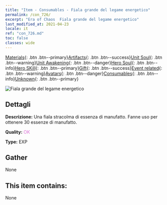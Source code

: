 ```yaml
---
title: "Item - Consumables - Fiala grande del legame energetico"
permalink: /con_726/
excerpt: "Era of Chaos  Fiala grande del legame energetico"
last_modified_at: 2021-04-23
locale: it
ref: "con_726.md"
toc: false
classes: wide
---
```

 [Materials](/ItemsIT/){: .btn .btn--primary}[Artifacts](/ItemsIT/Artifacts/){: .btn .btn--success}[Unit Soul](/ItemsIT/UnitSoul/){: .btn .btn--warning}[Unit Awakening](/ItemsIT/UnitAwakening/){: .btn .btn--danger}[Hero Soul](/ItemsIT/HeroSoul/){: .btn .btn--info}[Hero SKill](/ItemsIT/HeroSkill/){: .btn .btn--primary}[Gift](/ItemsIT/Gift/){: .btn .btn--success}[Event related](/ItemsIT/Events/){: .btn .btn--warning}[Avatars](/ItemsIT/Avatars/){: .btn .btn--danger}[Consumables](/ItemsIT/Consumables/){: .btn .btn--info}[Unknown](/ItemsIT/Unknown/){: .btn .btn--primary}

 ![Fiala grande del legame energetico](/images/t/i_522.png)

## Dettagli
 **Descrizione:** Una fiala stracolma di essenza di manufatto. Fanne uso per ottenere 30 essenze di manufatto.

 **Quality:** <span style="color: #DA70D6">OK</span>

 **Type:** EXP

## Gather

  None

## This item contains:

  None

